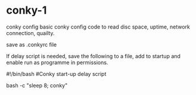 # conky-1
conky config 
basic conky config code to read disc space, uptime, network connection, quailty.

save as .conkyrc file 

If delay script is needed, save the following to a file, add to startup and enable run as programme in permissions.

#!/bin/bash
#Conky start-up delay script

bash -c "sleep 8; conky"

